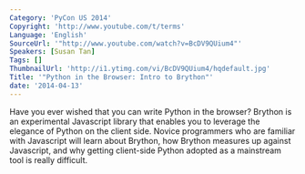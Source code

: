 ```yaml
---
Category: 'PyCon US 2014'
Copyright: 'http://www.youtube.com/t/terms'
Language: 'English'
SourceUrl: '"http://www.youtube.com/watch?v=BcDV9QUium4"'
Speakers: [Susan Tan]
Tags: []
ThumbnailUrl: 'http://i1.ytimg.com/vi/BcDV9QUium4/hqdefault.jpg'
Title: '"Python in the Browser: Intro to Brython"'
date: '2014-04-13'
---
```

Have you ever wished that you can write Python in the browser? Brython is an experimental Javascript library that enables you to leverage the elegance of Python on the client side. Novice programmers who are familiar with Javascript will learn about Brython, how Brython measures up against Javascript, and why getting client-side Python adopted as a mainstream tool is really difficult.